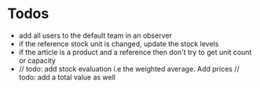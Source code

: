 # Todos

- add all users to the default team in an observer
- if the reference stock  unit is changed, update the stock levels
- if the article is a product and a reference then don't try to get unit count or capacity
- // todo: add stock evaluation i.e the weighted average.  Add prices
  // todo: add a total value as well